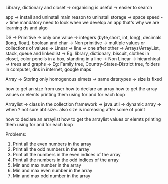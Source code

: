 Library, dictionary and closet -> organising is useful -> easier to search

app -> install and uninstall
main reason to uninstall
	storage -> space 
	speed -> time 
mandatory need to look when we develop an app
that's why we are learning ds and algo


DS
-> Primitive -> only one value -> integers (byte,short, int, long), decimals (long, float), boolean and char
-> Non primitive   -> multiple values or collections of values
 -> Linear  -> line -> one after other -> Arrays/ArrayList, stack, queue and linkedlist
	-> Eg: library, dictionary, biscuit, clothes in closet, color pencils in a box, standing in a line
 -> Non Linear -> hiearchical -> trees and graphs
	 -> Eg: Family tree, Country-States-District tree, folders in computer, dns in internet, google maps

Array
-> Storing only homogenous elmets -> same datatypes
-> size is fixed

how to get an size from user 
how to declare an array
how to get the array values or elemts
printing them using for and for each loop

Arraylist
-> class in the collection framework
-> java.util
-> dynamic array
-> when ? not sure abt size.. also size is increasing after some of point

how to declare an arraylist
how to get the arraylist values or elemts
printing them using for and for each loop

Problems:

1. Print all the even numbers in the array
2. Print all the odd numbers in the array
3. Print all the numbers in the even indices of the array
4. Print all the numbers in the  odd indices of the array
5. Min and max number in the array
6. Min and max even number in the array
7. Min and max odd number in the array

